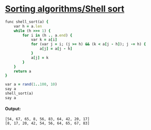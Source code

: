 [1]: http://rosettacode.org/wiki/Sorting_algorithms/Shell_sort

# [Sorting algorithms/Shell sort][1]

```ruby
func shell_sort(a) {
    var h = a.len
    while (h >>= 1) {
        for i in (h .. a.end) {
            var k = a[i]
            for (var j = i; (j >= h) && (k < a[j - h]); j -= h) {
                a[j] = a[j - h]
            }
            a[j] = k
        }
    }
    return a
}

var a = rand(1..100, 10)
say a
shell_sort(a)
say a
```

#### Output:
```
[54, 67, 65, 8, 56, 83, 64, 42, 20, 17]
[8, 17, 20, 42, 54, 56, 64, 65, 67, 83]
```
